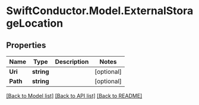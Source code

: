 # SwiftConductor.Model.ExternalStorageLocation

## Properties

Name | Type | Description | Notes
------------ | ------------- | ------------- | -------------
**Uri** | **string** |  | [optional] 
**Path** | **string** |  | [optional] 

[[Back to Model list]](../README.md#documentation-for-models) [[Back to API list]](../README.md#documentation-for-api-endpoints) [[Back to README]](../README.md)

